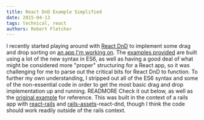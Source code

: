 ```yaml
---
title: React DnD Example Simplified
date: 2015-04-13
tags: technical, react
authors: Robert Fletcher
---
```


I recently started playing around with [React DnD][react-dnd] to implement some
drag and drop sorting on [an app I'm working on][questlog]. The [examples
provided][dnd-examples] are built using a lot of the new syntax in ES6, as well
as having a good deal of what might be considered more "proper" structuring for
a React app, so it was challenging for me to parse out the critical bits for
React DnD to function. To further my own understanding, I stripped out all of
the ES6 syntax and some of the non-essential code in order to get the most
basic drag and drop implementation up and running. READMORE Check it out below,
as well as the [original example][dnd-original-example] for reference. This
was built in the context of a rails app with [react-rails][react-rails] and
[rails-assets][rails-assets]-react-dnd, though I think the code should work
readily outside of the rails context.

<script src="https://gist.github.com/mockdeep/2cb109097a9f9580aeb5.js"></script>

[react-dnd]: https://github.com/gaearon/react-dnd
[questlog]: https://www.questlog.io
[dnd-examples]: https://github.com/gaearon/react-dnd/tree/master/examples
[dnd-original-example]: https://github.com/gaearon/react-dnd/tree/master/examples/_sortable-simple
[react-rails]: https://github.com/reactjs/react-rails
[rails-assets]: https://rails-assets.org/
